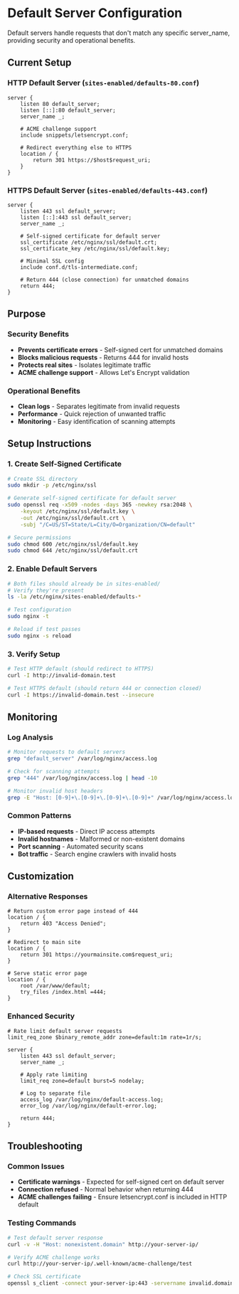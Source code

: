 # Default Server Configuration

Default servers handle requests that don't match any specific server_name, providing security and operational benefits.

## Current Setup

### HTTP Default Server (`sites-enabled/defaults-80.conf`)
```nginx
server {
    listen 80 default_server;
    listen [::]:80 default_server;
    server_name _;
    
    # ACME challenge support
    include snippets/letsencrypt.conf;
    
    # Redirect everything else to HTTPS
    location / {
        return 301 https://$host$request_uri;
    }
}
```

### HTTPS Default Server (`sites-enabled/defaults-443.conf`)
```nginx
server {
    listen 443 ssl default_server;
    listen [::]:443 ssl default_server;
    server_name _;
    
    # Self-signed certificate for default server
    ssl_certificate /etc/nginx/ssl/default.crt;
    ssl_certificate_key /etc/nginx/ssl/default.key;
    
    # Minimal SSL config
    include conf.d/tls-intermediate.conf;
    
    # Return 444 (close connection) for unmatched domains
    return 444;
}
```

## Purpose

### Security Benefits
- **Prevents certificate errors** - Self-signed cert for unmatched domains
- **Blocks malicious requests** - Returns 444 for invalid hosts
- **Protects real sites** - Isolates legitimate traffic
- **ACME challenge support** - Allows Let's Encrypt validation

### Operational Benefits
- **Clean logs** - Separates legitimate from invalid requests
- **Performance** - Quick rejection of unwanted traffic
- **Monitoring** - Easy identification of scanning attempts

## Setup Instructions

### 1. Create Self-Signed Certificate
```bash
# Create SSL directory
sudo mkdir -p /etc/nginx/ssl

# Generate self-signed certificate for default server
sudo openssl req -x509 -nodes -days 365 -newkey rsa:2048 \
    -keyout /etc/nginx/ssl/default.key \
    -out /etc/nginx/ssl/default.crt \
    -subj "/C=US/ST=State/L=City/O=Organization/CN=default"

# Secure permissions
sudo chmod 600 /etc/nginx/ssl/default.key
sudo chmod 644 /etc/nginx/ssl/default.crt
```

### 2. Enable Default Servers
```bash
# Both files should already be in sites-enabled/
# Verify they're present
ls -la /etc/nginx/sites-enabled/defaults-*

# Test configuration
sudo nginx -t

# Reload if test passes
sudo nginx -s reload
```

### 3. Verify Setup
```bash
# Test HTTP default (should redirect to HTTPS)
curl -I http://invalid-domain.test

# Test HTTPS default (should return 444 or connection closed)
curl -I https://invalid-domain.test --insecure
```

## Monitoring

### Log Analysis
```bash
# Monitor requests to default servers
grep "default_server" /var/log/nginx/access.log

# Check for scanning attempts
grep "444" /var/log/nginx/access.log | head -10

# Monitor invalid host headers
grep -E "Host: [0-9]+\.[0-9]+\.[0-9]+\.[0-9]+" /var/log/nginx/access.log
```

### Common Patterns
- **IP-based requests** - Direct IP access attempts
- **Invalid hostnames** - Malformed or non-existent domains
- **Port scanning** - Automated security scans
- **Bot traffic** - Search engine crawlers with invalid hosts

## Customization

### Alternative Responses
```nginx
# Return custom error page instead of 444
location / {
    return 403 "Access Denied";
}

# Redirect to main site
location / {
    return 301 https://yourmainsite.com$request_uri;
}

# Serve static error page
location / {
    root /var/www/default;
    try_files /index.html =444;
}
```

### Enhanced Security
```nginx
# Rate limit default server requests
limit_req_zone $binary_remote_addr zone=default:1m rate=1r/s;

server {
    listen 443 ssl default_server;
    server_name _;
    
    # Apply rate limiting
    limit_req zone=default burst=5 nodelay;
    
    # Log to separate file
    access_log /var/log/nginx/default-access.log;
    error_log /var/log/nginx/default-error.log;
    
    return 444;
}
```

## Troubleshooting

### Common Issues
- **Certificate warnings** - Expected for self-signed cert on default server
- **Connection refused** - Normal behavior when returning 444
- **ACME challenges failing** - Ensure letsencrypt.conf is included in HTTP default

### Testing Commands
```bash
# Test default server response
curl -v -H "Host: nonexistent.domain" http://your-server-ip/

# Verify ACME challenge works
curl http://your-server-ip/.well-known/acme-challenge/test

# Check SSL certificate
openssl s_client -connect your-server-ip:443 -servername invalid.domain
```